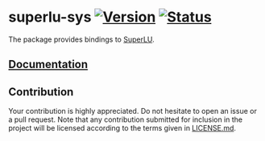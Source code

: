 # superlu-sys [![Version][version-img]][version-url] [![Status][status-img]][status-url]

The package provides bindings to [SuperLU][1].

## [Documentation][documentation]

## Contribution

Your contribution is highly appreciated. Do not hesitate to open an issue or a
pull request. Note that any contribution submitted for inclusion in the project
will be licensed according to the terms given in [LICENSE.md](LICENSE.md).

[1]: http://crd-legacy.lbl.gov/~xiaoye/SuperLU

[documentation]: https://docs.rs/superlu-sys
[status-img]: https://travis-ci.org/stainless-steel/superlu-sys.svg?branch=master
[status-url]: https://travis-ci.org/stainless-steel/superlu-sys
[version-img]: https://img.shields.io/crates/v/superlu-sys.svg
[version-url]: https://crates.io/crates/superlu-sys
